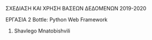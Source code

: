 ΣΧΕΔΙΑΣΗ ΚΑΙ ΧΡΗΣΗ ΒΑΣΕΩΝ ΔΕΔΟΜΕΝΩΝ 2019-2020

ΕΡΓΑΣΙΑ 2
Bottle: Python Web Framework


1) Shavlego Mnatobishvili

